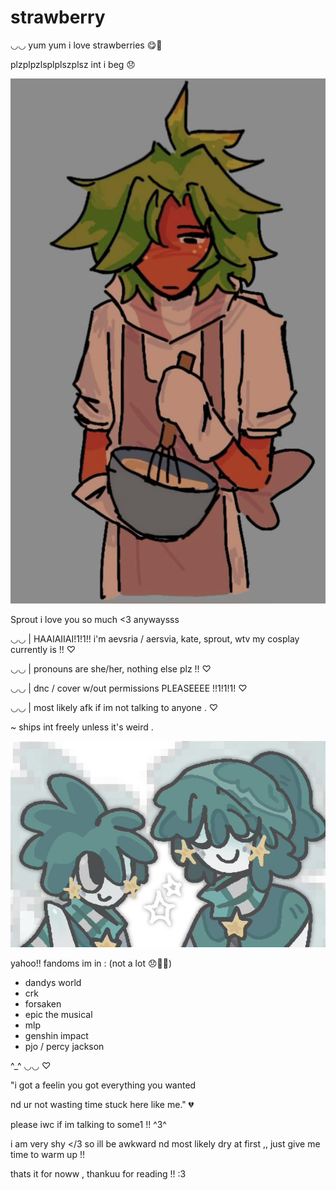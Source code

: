 # strawberry 

◡◡ yum yum i love strawberries 😋🍓

plzplpzlsplplszplsz int i beg 😞

![image alt](https://github.com/aevsria/hi/blob/main/hmm.jpg?raw=true)

Sprout i love you so much <3 anywaysss

◡◡ | HAAIAIIAI!1!1!! i'm aevsria / aersvia, kate, sprout, wtv my cosplay currently is !! ♡


◡◡ | pronouns are she/her, nothing else plz !! ♡


◡◡ | dnc / cover w/out permissions PLEASEEEE !!1!1!1! ♡ 


◡◡ | most likely afk if im not talking to anyone . ♡

~ ships int freely unless it's weird .

![image alt](https://github.com/aevsria/hi/blob/main/s%20s%20s%20s.jpg?raw=true)

yahoo!! fandoms im in : (not a lot 😞🙏🏻)
- dandys world
- crk
- forsaken
- epic the musical
- mlp
- genshin impact
- pjo / percy jackson

^_^ ◡◡ ♡

"i got a feelin you got everything you wanted

nd ur not wasting time stuck here like me." 💔

please iwc if im talking to some1 !! ^3^

i am very shy </3 so ill be awkward nd most likely dry at first ,, just give me time to warm up !!

thats it for noww , thankuu for reading !! :3

